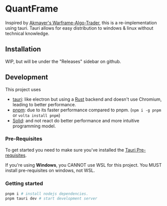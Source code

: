 # QuantFrame
Inspired by [Akmayer's Warframe-Algo-Trader](https://github.com/akmayer/Warframe-Algo-Trader), this is a re-implementation using tauri. Tauri allows for easy distribution to windows & linux without technical knowledge.


## Installation
WIP, but will be under the "Releases" sidebar on github.

## Development

This project uses
- [tauri](https://tauri.app): like electron but using a [Rust](https://www.rust-lang.org/) backend and doesn't use Chromium, leading to better performance.
- [pnpm](https://pnpm.io/): due to its faster performance compared to pnpm. (`npm i -g pnpm` or `volta install pnpm`)
- [Solid](https://www.solidjs.com/): and not react do better performance and more intuitive programming model.

### Pre-Requisites

To get started you need to make sure you've installed the [Tauri Pre-requisites](https://tauri.app/v1/guides/getting-started/prerequisites).

If you're using **Windows**, you CANNOT use WSL for this project. You MUST install pre-requisites on windows, not WSL.

### Getting started

```bash
pnpm i # install nodejs dependencies.
pnpm tauri dev # start development server
```
